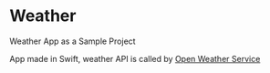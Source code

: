 # Weather
Weather App as a  Sample Project

App made in Swift, weather API is called by <a href="http://openweathermap.org/api">Open Weather Service</a>
